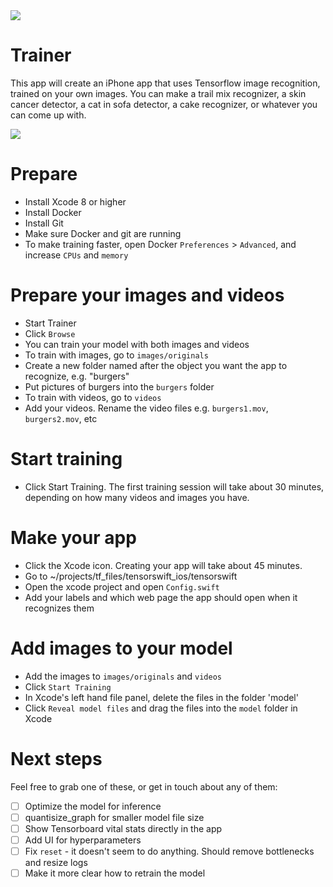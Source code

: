 <img src="https://github.com/mortenjust/trainer-mac/blob/master/UX/header.png?raw=true">

# Trainer
This app will create an iPhone app that uses Tensorflow image recognition, trained on your own images. You can make a trail mix recognizer, a skin cancer detector, a cat in sofa detector, a cake recognizer, or whatever you can come up with. 

<img src="https://github.com/mortenjust/trainer-mac/blob/master/UX/trainerdemo.png?raw=true">


# Prepare
* Install Xcode 8 or higher
* Install Docker
* Install Git
* Make sure Docker and git are running
* To make training faster, open Docker `Preferences` > `Advanced`, and increase `CPUs` and `memory`

# Prepare your images and videos
* Start Trainer
* Click `Browse`
* You can train your model with both images and videos
* To train with images, go to `images/originals`
* Create a new folder named after the object you want the app to recognize, e.g. "burgers"
* Put pictures of burgers into the `burgers` folder
* To train with videos, go to `videos`
* Add your videos. Rename the video files e.g. `burgers1.mov`, `burgers2.mov`, etc

# Start training
* Click Start Training. The first training session will take about 30 minutes, depending on how many videos and images you have. 

# Make your app
* Click the Xcode icon. Creating your app will take about 45 minutes. 
* Go to ~/projects/tf_files/tensorswift_ios/tensorswift
* Open the xcode project and open `Config.swift`
* Add your labels and which web page the app should open when it recognizes them

# Add images to your model
* Add the images to `images/originals` and `videos`
* Click `Start Training`
* In Xcode's left hand file panel, delete the files in the folder 'model'
* Click `Reveal model files` and drag the files into the `model` folder in Xcode

# Next steps
Feel free to grab one of these, or get in touch about any of them:

- [ ] Optimize the model for inference
- [ ] quantisize_graph for smaller model file size
- [ ] Show Tensorboard vital stats directly in the app
- [ ] Add UI for hyperparameters
- [ ] Fix `reset` - it doesn't seem to do anything. Should remove bottlenecks and resize logs
- [ ] Make it more clear how to retrain the model
